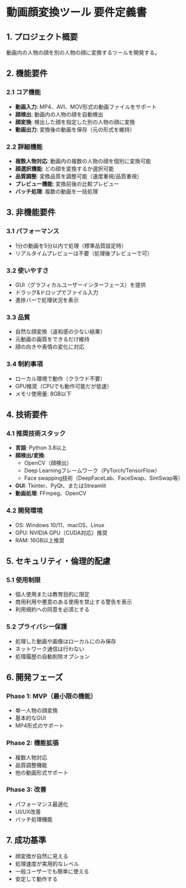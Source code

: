 # 動画顔変換ツール 要件定義書

## 1. プロジェクト概要
動画内の人物の顔を別の人物の顔に変換するツールを開発する。

## 2. 機能要件

### 2.1 コア機能
- **動画入力**: MP4、AVI、MOV形式の動画ファイルをサポート
- **顔検出**: 動画内の人物の顔を自動検出
- **顔変換**: 検出した顔を指定した別の人物の顔に変換
- **動画出力**: 変換後の動画を保存（元の形式を維持）

### 2.2 詳細機能
- **複数人物対応**: 動画内の複数の人物の顔を個別に変換可能
- **顔選択機能**: どの顔を変換するか選択可能
- **品質調整**: 変換品質を調整可能（速度重視/品質重視）
- **プレビュー機能**: 変換前後の比較プレビュー
- **バッチ処理**: 複数の動画を一括処理

## 3. 非機能要件

### 3.1 パフォーマンス
- 1分の動画を5分以内で処理（標準品質設定時）
- リアルタイムプレビューは不要（処理後プレビューで可）

### 3.2 使いやすさ
- GUI（グラフィカルユーザーインターフェース）を提供
- ドラッグ&ドロップでファイル入力
- 進捗バーで処理状況を表示

### 3.3 品質
- 自然な顔変換（違和感の少ない結果）
- 元動画の画質をできるだけ維持
- 顔の向きや表情の変化に対応

### 3.4 制約事項
- ローカル環境で動作（クラウド不要）
- GPU推奨（CPUでも動作可能だが低速）
- メモリ使用量: 8GB以下

## 4. 技術要件

### 4.1 推奨技術スタック
- **言語**: Python 3.8以上
- **顔検出/変換**: 
  - OpenCV（顔検出）
  - Deep Learningフレームワーク（PyTorch/TensorFlow）
  - Face swapping技術（DeepFaceLab、FaceSwap、SimSwap等）
- **GUI**: Tkinter、PyQt、またはStreamlit
- **動画処理**: FFmpeg、OpenCV

### 4.2 開発環境
- OS: Windows 10/11、macOS、Linux
- GPU: NVIDIA GPU（CUDA対応）推奨
- RAM: 16GB以上推奨

## 5. セキュリティ・倫理的配慮

### 5.1 使用制限
- 個人使用または教育目的に限定
- 商用利用や悪意のある使用を禁止する警告を表示
- 利用規約への同意を必須とする

### 5.2 プライバシー保護
- 処理した動画や画像はローカルにのみ保存
- ネットワーク通信は行わない
- 処理履歴の自動削除オプション

## 6. 開発フェーズ

### Phase 1: MVP（最小限の機能）
- 単一人物の顔変換
- 基本的なGUI
- MP4形式のサポート

### Phase 2: 機能拡張
- 複数人物対応
- 品質調整機能
- 他の動画形式サポート

### Phase 3: 改善
- パフォーマンス最適化
- UI/UX改善
- バッチ処理機能

## 7. 成功基準
- 顔変換が自然に見える
- 処理速度が実用的なレベル
- 一般ユーザーでも簡単に使える
- 安定して動作する